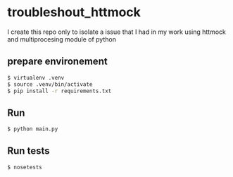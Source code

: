 # troubleshout_httmock

I create this repo only to isolate a issue that I had in my work using httmock and multiprocesing module of python

## prepare environement
```bash
$ virtualenv .venv
$ source .venv/bin/activate
$ pip install -r requirements.txt
```

## Run

```bash
$ python main.py
```

## Run tests
```bash
$ nosetests
```
